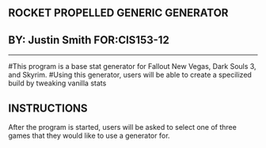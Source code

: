 ROCKET PROPELLED GENERIC GENERATOR
----------------------------------
BY: Justin Smith     FOR:CIS153-12 
----------------------------------
----------------------------------
#This program is a base stat generator for Fallout New Vegas, Dark Souls 3, and Skyrim.
#Using this generator, users will be able to create a specilized build by tweaking vanilla stats

INSTRUCTIONS
----------------------------------
After the program is started, users will be asked to select one of three games that they would
like to use a generator for.

